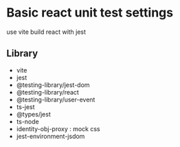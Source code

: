 # Basic react unit test settings

use vite build react with jest

## Library

- vite
- jest
- @testing-library/jest-dom
- @testing-library/react
- @testing-library/user-event
- ts-jest
- @types/jest
- ts-node
- identity-obj-proxy : mock css
- jest-environment-jsdom
